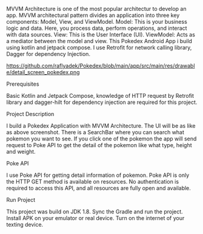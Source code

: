 MVVM Architecture is one of the most popular architectur to develop an app. MVVM architectural pattern divides an application into three key components: Model, View, and ViewModel. Model: This is your business logic and data. Here, you process data, perform operations, and interact with data sources. View: This is the User Interface (UI). ViewModel: Acts as a mediator between the model and view.
This Pokedex Android App i build using kotlin and jetpack compose. I use Retrofit for network calling library, Dagger for dependency Injection.

https://github.com/raflyadek/Pokedex/blob/main/app/src/main/res/drawable/detail_screen_pokedex.png



Prerequisites

Basic Kotlin and Jetpack Compose, knowledge of HTTP request by Retrofit library and dagger-hilt for dependency injection are required for this project.

Project Description

I build a Pokedex Application with MVVM Architecture. The UI will be as like as above screenshot. There is a SearchBar where you can search what pokemon you want to see. If you click one of the pokemon the app will send request to Poke API to get the detail of the pokemon like what type, height and weight.

Poke API

I use Poke API for getting detail information of pokemon. Poke API is only the HTTP GET method is available on resources. No authentication is required to access this API, and all resources are fully open and available.

Run Project

This project was build on JDK 1.8. Sync the Gradle and run the project. Install APK on your emulator or real device. Turn on the internet of your texting device.
